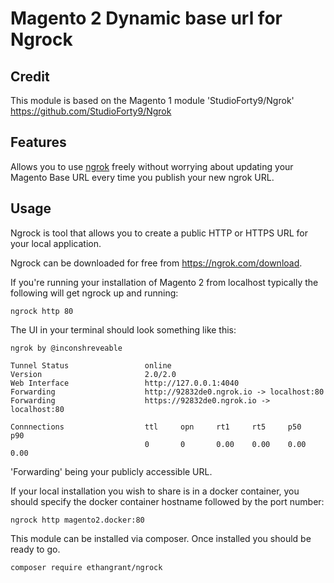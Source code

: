 # Magento 2 Dynamic base url for Ngrock

## Credit

This module is based on the Magento 1 module 'StudioForty9/Ngrok' https://github.com/StudioForty9/Ngrok

## Features

Allows you to use [ngrok](https://ngrok.com/) freely without worrying about updating your Magento Base URL every time you publish your new ngrok URL.

## Usage

Ngrock is tool that allows you to create a public HTTP or HTTPS URL for your local application.

Ngrock can be downloaded for free from https://ngrok.com/download.

If you're running your installation of Magento 2 from localhost typically the following will get ngrock up and running:

```
ngrock http 80
```

The UI in your terminal should look something like this:

```
ngrok by @inconshreveable
  
Tunnel Status                 online
Version                       2.0/2.0
Web Interface                 http://127.0.0.1:4040
Forwarding                    http://92832de0.ngrok.io -> localhost:80
Forwarding                    https://92832de0.ngrok.io -> localhost:80
  
Connnections                  ttl     opn     rt1     rt5     p50     p90
                              0       0       0.00    0.00    0.00    0.00
```

'Forwarding' being your publicly accessible URL.

If your local installation you wish to share is in a docker container, you should specify the docker container hostname followed by the port number:

```
ngrock http magento2.docker:80
```

This module can be installed via composer. Once installed you should be ready to go.

```
composer require ethangrant/ngrock
```